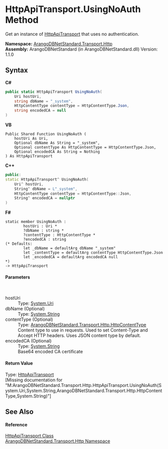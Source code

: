 # HttpApiTransport.UsingNoAuth Method 
 

Get an instance of <a href="1a9b4516-9078-d867-e5f5-6a99e3f31ee4">HttpApiTransport</a> that uses no authentication.

**Namespace:**&nbsp;<a href="366f5efc-7ad4-93ac-45db-23c7edb26915">ArangoDBNetStandard.Transport.Http</a><br />**Assembly:**&nbsp;ArangoDBNetStandard (in ArangoDBNetStandard.dll) Version: 1.1.0

## Syntax

**C#**<br />
``` C#
public static HttpApiTransport UsingNoAuth(
	Uri hostUri,
	string dbName = "_system",
	HttpContentType contentType = HttpContentType.Json,
	string encodedCA = null
)
```

**VB**<br />
``` VB
Public Shared Function UsingNoAuth ( 
	hostUri As Uri,
	Optional dbName As String = "_system",
	Optional contentType As HttpContentType = HttpContentType.Json,
	Optional encodedCA As String = Nothing
) As HttpApiTransport
```

**C++**<br />
``` C++
public:
static HttpApiTransport^ UsingNoAuth(
	Uri^ hostUri, 
	String^ dbName = L"_system", 
	HttpContentType contentType = HttpContentType::Json, 
	String^ encodedCA = nullptr
)
```

**F#**<br />
``` F#
static member UsingNoAuth : 
        hostUri : Uri * 
        ?dbName : string * 
        ?contentType : HttpContentType * 
        ?encodedCA : string 
(* Defaults:
        let _dbName = defaultArg dbName "_system"
        let _contentType = defaultArg contentType HttpContentType.Json
        let _encodedCA = defaultArg encodedCA null
*)
-> HttpApiTransport 

```


#### Parameters
&nbsp;<dl><dt>hostUri</dt><dd>Type: <a href="https://docs.microsoft.com/dotnet/api/system.uri" target="_blank" rel="noopener noreferrer">System.Uri</a><br /></dd><dt>dbName (Optional)</dt><dd>Type: <a href="https://docs.microsoft.com/dotnet/api/system.string" target="_blank" rel="noopener noreferrer">System.String</a><br /></dd><dt>contentType (Optional)</dt><dd>Type: <a href="56183d2e-bb8a-e461-7400-fa93dc27018a">ArangoDBNetStandard.Transport.Http.HttpContentType</a><br />Content type to use in requests. Used to set Content-Type and Accept HTTP headers. Uses JSON content type by default.</dd><dt>encodedCA (Optional)</dt><dd>Type: <a href="https://docs.microsoft.com/dotnet/api/system.string" target="_blank" rel="noopener noreferrer">System.String</a><br />Base64 encoded CA certificate</dd></dl>

#### Return Value
Type: <a href="1a9b4516-9078-d867-e5f5-6a99e3f31ee4">HttpApiTransport</a><br />\[Missing <returns> documentation for "M:ArangoDBNetStandard.Transport.Http.HttpApiTransport.UsingNoAuth(System.Uri,System.String,ArangoDBNetStandard.Transport.Http.HttpContentType,System.String)"\]

## See Also


#### Reference
<a href="1a9b4516-9078-d867-e5f5-6a99e3f31ee4">HttpApiTransport Class</a><br /><a href="366f5efc-7ad4-93ac-45db-23c7edb26915">ArangoDBNetStandard.Transport.Http Namespace</a><br />
